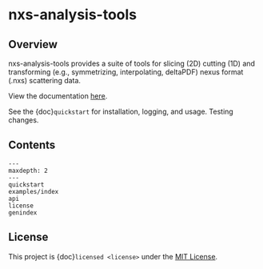 # nxs-analysis-tools

## Overview

nxs-analysis-tools provides a suite of tools for slicing (2D) cutting (1D) and transforming (e.g., symmetrizing, interpolating, deltaPDF) nexus format (.nxs) scattering data.


View the documentation [here](https://nxs-analysis-tools.readthedocs.io/en/stable/).

See the {doc}`quickstart` for installation, logging, and usage. Testing changes.


## Contents

```{toctree}
---
maxdepth: 2
---
quickstart
examples/index
api
license
genindex
```

## License

This project is {doc}`licensed <license>` under the [MIT License](https://opensource.org/licenses/MIT).
